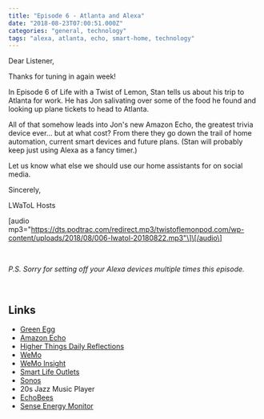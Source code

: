 ```yaml
---
title: "Episode 6 - Atlanta and Alexa"
date: "2018-08-23T07:00:51.000Z"
categories: "general, technology"
tags: "alexa, atlanta, echo, smart-home, technology"
---
```


Dear Listener,

Thanks for tuning in again week!

In Episode 6 of Life with a Twist of Lemon, Stan tells us about his trip to Atlanta for work. He has Jon salivating over some of the food he found and looking up plane tickets to head to Atlanta.

All of that somehow leads into Jon's new Amazon Echo, the greatest trivia device ever... but at what cost? From there they go down the trail of home automation, current smart devices and future plans. (Stan will probably keep just using Alexa as a fancy timer.)

Let us know what else we should use our home assistants for on social media.

Sincerely,

LWaToL Hosts

\[audio mp3="https://dts.podtrac.com/redirect.mp3/twistoflemonpod.com/wp-content/uploads/2018/08/006-lwatol-20180822.mp3"\]\[/audio\]

 

_P.S. Sorry for setting off your Alexa devices multiple times this episode._

 

## Links

- [Green Egg](https://biggreenegg.com)
- [Amazon Echo](https://amzn.to/2PujKL3)
- [Higher Things Daily Reflections](https://media.higherthings.org/reflections/)
- [WeMo](https://amzn.to/2BzdA9u)
- [WeMo Insight](https://amzn.to/2OZk5Er)
- [Smart Life Outlets](https://amzn.to/2MrphUR)
- [Sonos](https://amzn.to/2MwEN20)
- 20s Jazz Music Player
- [EchoBees](https://amzn.to/2MLB7sg)
- [Sense Energy Monitor](https://amzn.to/2w6fKbL)
